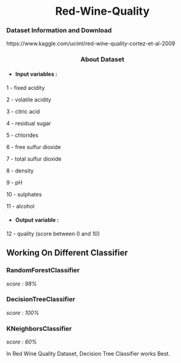 <h1 align="center">Red-Wine-Quality</h1>
<h3>Dataset Information and Download</h3>
https://www.kaggle.com/uciml/red-wine-quality-cortez-et-al-2009
<h3 align="center">About Dataset</h3>

- <h4><b>Input variables :</b></h4>

1 - fixed acidity

2 - volatile acidity

3 - citric acid

4 - residual sugar

5 - chlorides

6 - free sulfur dioxide

7 - total sulfur dioxide

8 - density

9 - pH

10 - sulphates

11 - alcohol

- <h4><b>Output variable :</b></h4>

12 - quality (score between 0 and 10)
<br>
<h2>Working On Different Classifier</h2>
<h3>RandomForestClassifier</h3>
<p><i>score : 98%</i></p>
<h3>DecisionTreeClassifier</h3>
<p><i>score : 100%</i></p>
<h3>KNeighborsClassifier</h3>
<p><i>score : 60%</i></p>

<p>In Red Wine Quality Dataset, Decision Tree Classifier works Best.<p>
